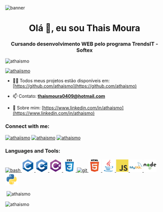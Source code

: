 ![banner](https://asamserver.com/wp-content/uploads/2022/03/YDftA_AD9T4UngXIukJ0vfPVDYspQcT6l7qH27QQTY5RzAfyFd5lSkhJqqh1yGCntjYN5cff2oG38FwashS90wCiBcel50Fxw0DS9Ls3ebNCuGojKfs1RZDZuwafgMJIY4wzMQKpYWJtiLjZUUtIN_yQ5LtTLhDOYaWM8FGD4k9.jpg)

<h1 align="center">Olá 👋, eu sou Thais Moura</h1>
<h3 align="center">Cursando desenvolvimento WEB pelo programa TrendsIT - Softex</h3>

<p align="left"> <img src="https://komarev.com/ghpvc/?username=athaismo&label=Profile%20views&color=7f0eb4&style=flat" alt="athaismo" /> </p>

<p align="left"> <a href="https://twitter.com/athaiismo" target="blank"><img src="https://img.shields.io/twitter/follow/athaiismo?logo=twitter&style=for-the-badge" alt="athaiismo" /></a> </p>

- 👨‍💻 Todos meus projetos estão disponíveis em: [https://github.com/athaismo](https://github.com/athaismo)

- 📫 Contato: **thaismoura0409@hotmail.com**

- 📄 Sobre mim: [https://www.linkedin.com/in/athaismo](https://www.linkedin.com/in/athaismo)

<h3 align="left">Connect with me:</h3>
<p align="left">
<a href="https://twitter.com/athaiismo" target="blank"><img align="center" src="https://raw.githubusercontent.com/rahuldkjain/github-profile-readme-generator/master/src/images/icons/Social/twitter.svg" alt="athaiismo" height="30" width="40" /></a>
<a href="https://linkedin.com/in/athaismo" target="blank"><img align="center" src="https://raw.githubusercontent.com/rahuldkjain/github-profile-readme-generator/master/src/images/icons/Social/linked-in-alt.svg" alt="athaismo" height="30" width="40" /></a>
<a href="https://instagram.com/athaismo" target="blank"><img align="center" src="https://raw.githubusercontent.com/rahuldkjain/github-profile-readme-generator/master/src/images/icons/Social/instagram.svg" alt="athaismo" height="30" width="40" /></a>
</p>

<h3 align="left">Languages and Tools:</h3>
<p align="left"> <a href="https://www.gnu.org/software/bash/" target="_blank" rel="noreferrer"> <img src="https://www.vectorlogo.zone/logos/gnu_bash/gnu_bash-icon.svg" alt="bash" width="40" height="40"/> </a> <a href="https://www.cprogramming.com/" target="_blank" rel="noreferrer"> <img src="https://raw.githubusercontent.com/devicons/devicon/master/icons/c/c-original.svg" alt="c" width="40" height="40"/> </a> <a href="https://www.w3schools.com/cpp/" target="_blank" rel="noreferrer"> <img src="https://raw.githubusercontent.com/devicons/devicon/master/icons/cplusplus/cplusplus-original.svg" alt="cplusplus" width="40" height="40"/> </a> <a href="https://www.w3schools.com/cs/" target="_blank" rel="noreferrer"> <img src="https://raw.githubusercontent.com/devicons/devicon/master/icons/csharp/csharp-original.svg" alt="csharp" width="40" height="40"/> </a> <a href="https://www.w3schools.com/css/" target="_blank" rel="noreferrer"> <img src="https://raw.githubusercontent.com/devicons/devicon/master/icons/css3/css3-original-wordmark.svg" alt="css3" width="40" height="40"/> </a> <a href="https://git-scm.com/" target="_blank" rel="noreferrer"> <img src="https://www.vectorlogo.zone/logos/git-scm/git-scm-icon.svg" alt="git" width="40" height="40"/> </a> <a href="https://www.w3.org/html/" target="_blank" rel="noreferrer"> <img src="https://raw.githubusercontent.com/devicons/devicon/master/icons/html5/html5-original-wordmark.svg" alt="html5" width="40" height="40"/> </a> <a href="https://www.java.com" target="_blank" rel="noreferrer"> <img src="https://raw.githubusercontent.com/devicons/devicon/master/icons/java/java-original.svg" alt="java" width="40" height="40"/> </a> <a href="https://developer.mozilla.org/en-US/docs/Web/JavaScript" target="_blank" rel="noreferrer"> <img src="https://raw.githubusercontent.com/devicons/devicon/master/icons/javascript/javascript-original.svg" alt="javascript" width="40" height="40"/> </a> <a href="https://www.mysql.com/" target="_blank" rel="noreferrer"> <img src="https://raw.githubusercontent.com/devicons/devicon/master/icons/mysql/mysql-original-wordmark.svg" alt="mysql" width="40" height="40"/> </a> <a href="https://nodejs.org" target="_blank" rel="noreferrer"> <img src="https://raw.githubusercontent.com/devicons/devicon/master/icons/nodejs/nodejs-original-wordmark.svg" alt="nodejs" width="40" height="40"/> </a> <a href="https://www.python.org" target="_blank" rel="noreferrer"> <img src="https://raw.githubusercontent.com/devicons/devicon/master/icons/python/python-original.svg" alt="python" width="40" height="40"/> </a> </p>

<p>&nbsp;<img align="center" src="https://github-readme-stats.vercel.app/api?username=athaismo&show_icons=true&title_color=7410a2&text_color=860ab2&bg_color=ffffff&locale=en" alt="athaismo" /></p>

<p><img align="center" src="https://github-readme-streak-stats.herokuapp.com/?user=athaismo&theme=dark" alt="athaismo" /></p>

